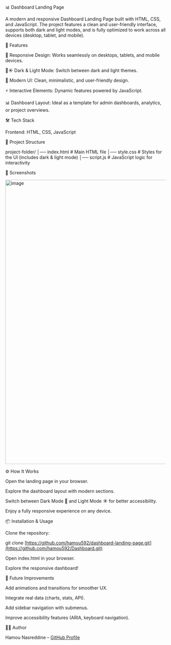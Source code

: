 📊 Dashboard Landing Page

A modern and responsive Dashboard Landing Page built with HTML, CSS, and JavaScript.
The project features a clean and user-friendly interface, supports both dark and light modes, and is fully optimized to work across all devices (desktop, tablet, and mobile).

🚀 Features

📱 Responsive Design: Works seamlessly on desktops, tablets, and mobile devices.

🌙☀️ Dark & Light Mode: Switch between dark and light themes.

🎨 Modern UI: Clean, minimalistic, and user-friendly design.

⚡ Interactive Elements: Dynamic features powered by JavaScript.

📊 Dashboard Layout: Ideal as a template for admin dashboards, analytics, or project overviews.

🛠️ Tech Stack

Frontend: HTML, CSS, JavaScript

📂 Project Structure

project-folder/
│── index.html   # Main HTML file
│── style.css    # Styles for the UI (includes dark & light mode)
│── script.js    # JavaScript logic for interactivity


📸 Screenshots

<img width="1878" height="890" alt="image" src="https://github.com/user-attachments/assets/91d6c45a-f247-44de-8d91-1d2dcd0ecf80" />


⚙️ How It Works

Open the landing page in your browser.

Explore the dashboard layout with modern sections.

Switch between Dark Mode 🌙 and Light Mode ☀️ for better accessibility.

Enjoy a fully responsive experience on any device.

📦 Installation & Usage

Clone the repository:

git clone [https://github.com/hamou592/dashboard-landing-page.git](https://github.com/hamou592/Dashboard.git)


Open index.html in your browser.

Explore the responsive dashboard!

🔮 Future Improvements

Add animations and transitions for smoother UX.

Integrate real data (charts, stats, API).

Add sidebar navigation with submenus.

Improve accessibility features (ARIA, keyboard navigation).

👨‍💻 Author

Hamou Nasreddine – [GitHub Profile](https://github.com/hamou592)

